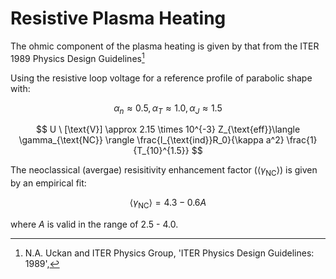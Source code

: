 # Resistive Plasma Heating

The ohmic component of the plasma heating is given by that from the ITER 1989 Physics Design Guidelines[^1]

Using the resistive loop voltage for a reference profile of parabolic shape with:

$$
\alpha_n \approx 0.5, \alpha_T \approx 1.0,  \alpha_J \approx 1.5
$$


$$
U \  [\text{V}] \approx 2.15 \times 10^{-3} Z_{\text{eff}}\langle \gamma_{\text{NC}} \rangle \frac{I_{\text{ind}}R_0}{\kappa a^2} \frac{1}{T_{10}^{1.5}}
$$

The neoclassical (avergae) resisitivity enhancement factor $\left(\langle \gamma_{\text{NC}} \rangle \right)$ is given by an empirical fit:

$$
\langle \gamma_{\text{NC}} \rangle = 4.3 -0.6A
$$

where $A$ is valid in the range of 2.5 - 4.0.


[^1]: N.A. Uckan and ITER Physics Group, 'ITER Physics Design Guidelines: 1989',